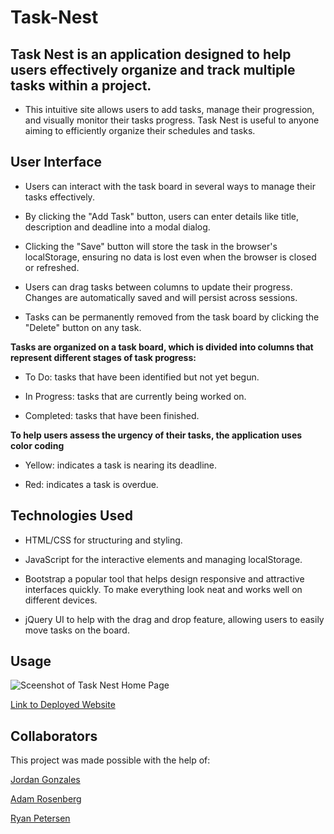 # Task-Nest

## Task Nest is an application designed to help users effectively organize and track multiple tasks within a project.

- This intuitive site allows users to add tasks, manage their progression, and visually monitor their tasks progress. Task Nest is useful to anyone aiming to efficiently organize their schedules and tasks.

## User Interface

- Users can interact with the task board in several ways to manage their tasks effectively.

- By clicking the "Add Task" button, users can enter details like title, description and deadline into a modal dialog.

- Clicking the "Save" button will store the task in the browser's localStorage, ensuring no data is lost even when the browser is closed or refreshed.

- Users can drag tasks between columns to update their progress. Changes are automatically saved and will persist across sessions.

- Tasks can be permanently removed from the task board by clicking the "Delete" button on any task.

**Tasks are organized on a task board, which is divided into columns that represent different stages of task progress:**

- To Do: tasks that have been identified but not yet begun.

- In Progress: tasks that are currently being worked on.

- Completed: tasks that have been finished.

**To help users assess the urgency of their tasks, the application uses color coding**

- Yellow: indicates a task is nearing its deadline.

- Red: indicates a task is overdue.

## Technologies Used

- HTML/CSS for structuring and styling.

- JavaScript for the interactive elements and managing localStorage.

- Bootstrap a popular tool that helps design responsive and attractive interfaces quickly. To make everything look neat and works well on different devices.

- jQuery UI to help with the drag and drop feature, allowing users to easily move tasks on the board.

## Usage

![Sceenshot of Task Nest Home Page]()

[Link to Deployed Website](https://girlnotfound.github.io/Task-Nest/)

## Collaborators

This project was made possible with the help of:

[Jordan Gonzales](https://github.com/JordanGWiz)

[Adam Rosenberg](https://github.com/AcoderRose)

[Ryan Petersen](https://github.com/RyanPetersen-89)
